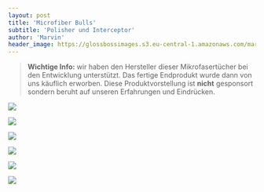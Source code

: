 ```yaml
---
layout: post
title: 'Microfiber Bulls'
subtitle: 'Polisher und Interceptor'
author: 'Marvin'
header_image: https://glossbossimages.s3.eu-central-1.amazonaws.com/marvin/microfiberbulls/DSC02041.jpg
---
```


> **Wichtige Info:** wir haben den Hersteller dieser Mikrofasertücher bei den Entwicklung unterstützt. Das fertige Endprodukt wurde dann von uns käuflich erworben. Diese Produktvorstellung ist **nicht** gesponsort sondern beruht auf unseren Erfahrungen und Eindrücken.


![](https://glossbossimages.s3.eu-central-1.amazonaws.com/marvin/microfiberbulls/DSC02042.jpg)

![](https://glossbossimages.s3.eu-central-1.amazonaws.com/marvin/microfiberbulls/DSC02043.jpg)

![](https://glossbossimages.s3.eu-central-1.amazonaws.com/marvin/microfiberbulls/DSC02044.jpg)

![](https://glossbossimages.s3.eu-central-1.amazonaws.com/marvin/microfiberbulls/DSC02045.jpg)

![](https://glossbossimages.s3.eu-central-1.amazonaws.com/marvin/microfiberbulls/DSC02046.jpg)

![](https://glossbossimages.s3.eu-central-1.amazonaws.com/marvin/microfiberbulls/DSC02047.jpg)
